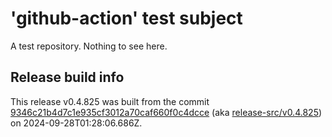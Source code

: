 # 'github-action' test subject

A test repository. Nothing to see here.


## Release build info

This release v0.4.825 was built from the commit [9346c21b4d7c1e935cf3012a70caf660f0c4dcce](https://github.com/kattecon/gh-release-test-ga/tree/9346c21b4d7c1e935cf3012a70caf660f0c4dcce) (aka [release-src/v0.4.825](https://github.com/kattecon/gh-release-test-ga/tree/release-src/v0.4.825)) on 2024-09-28T01:28:06.686Z.
        